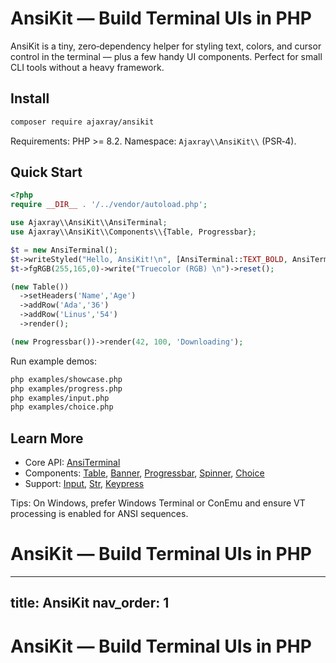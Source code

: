 # AnsiKit — Build Terminal UIs in PHP

AnsiKit is a tiny, zero‑dependency helper for styling text, colors, and cursor control in the terminal — plus a few handy UI components. Perfect for small CLI tools without a heavy framework.

## Install

```bash
composer require ajaxray/ansikit
```

Requirements: PHP >= 8.2. Namespace: `Ajaxray\\AnsiKit\\` (PSR‑4).

## Quick Start

```php
<?php
require __DIR__ . '/../vendor/autoload.php';

use Ajaxray\\AnsiKit\\AnsiTerminal;
use Ajaxray\\AnsiKit\\Components\\{Table, Progressbar};

$t = new AnsiTerminal();
$t->writeStyled("Hello, AnsiKit!\n", [AnsiTerminal::TEXT_BOLD, AnsiTerminal::FG_GREEN]);
$t->fgRGB(255,165,0)->write("Truecolor (RGB) \n")->reset();

(new Table())
  ->setHeaders('Name','Age')
  ->addRow('Ada','36')
  ->addRow('Linus','54')
  ->render();

(new Progressbar())->render(42, 100, 'Downloading');
```

Run example demos:

```bash
php examples/showcase.php
php examples/progress.php
php examples/input.php
php examples/choice.php
```

## Learn More
- Core API: [AnsiTerminal](./ansi-terminal.md)
- Components: [Table](./components/table.md), [Banner](./components/banner.md), [Progressbar](./components/progressbar.md), [Spinner](./components/spinner.md), [Choice](./components/choice.md)
- Support: [Input](./support/input.md), [Str](./support/str.md), [Keypress](./support/keypress.md)

Tips: On Windows, prefer Windows Terminal or ConEmu and ensure VT processing is enabled for ANSI sequences.
# AnsiKit — Build Terminal UIs in PHP
---
title: AnsiKit
nav_order: 1
---

# AnsiKit — Build Terminal UIs in PHP
